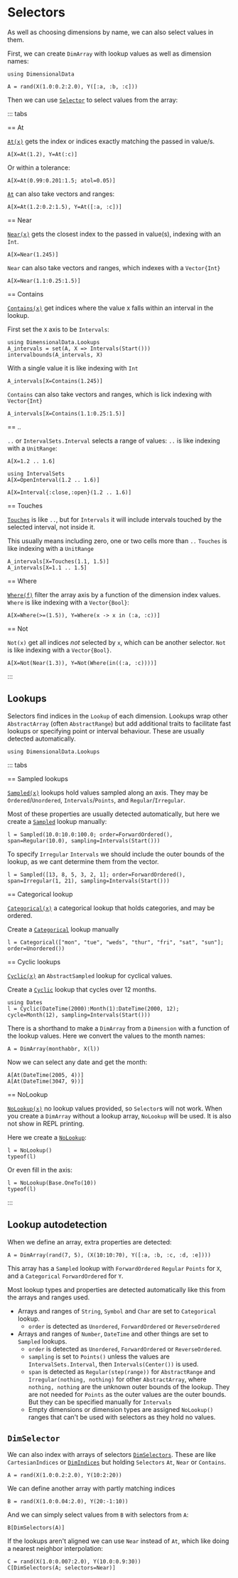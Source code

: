 # Selectors

As well as choosing dimensions by name, we can also select values in them.

First, we can create `DimArray` with lookup values as well as
dimension names:

````@example selectors
using DimensionalData
````

````@ansi selectors
A = rand(X(1.0:0.2:2.0), Y([:a, :b, :c]))
````

Then we can use [`Selector`](@ref) to select values from the array:

::: tabs

== At

[`At(x)`](@ref) gets the index or indices exactly matching the passed in value/s.

````@ansi selectors
A[X=At(1.2), Y=At(:c)]
````

Or within a tolerance:

````@ansi selectors
A[X=At(0.99:0.201:1.5; atol=0.05)]
````

[`At`](@ref) can also take vectors and ranges:

````@ansi selectors
A[X=At(1.2:0.2:1.5), Y=At([:a, :c])]
````

== Near

[`Near(x)`](@ref) gets the closest index to the passed in value(s),
indexing with an `Int`.

````@ansi selectors
A[X=Near(1.245)]
````

`Near` can also take vectors and ranges, which indexes with a `Vector{Int}`

````@ansi selectors
A[X=Near(1.1:0.25:1.5)]
````

== Contains

[`Contains(x)`](@ref) get indices where the value x falls within an interval in the lookup.

First set the `X` axis to be `Intervals`:

````@ansi selectors
using DimensionalData.Lookups
A_intervals = set(A, X => Intervals(Start()))
intervalbounds(A_intervals, X)
````

With a single value it is like indexing with `Int`

````@ansi selectors
A_intervals[X=Contains(1.245)]
````

`Contains` can also take vectors and ranges, which is lick indexing with `Vector{Int}`

````@ansi selectors
A_intervals[X=Contains(1.1:0.25:1.5)]
````

== ..

`..` or `IntervalSets.Interval` selects a range of values:
`..` is like indexing with a `UnitRange`:

````@ansi selectors
A[X=1.2 .. 1.6]
````

````@ansi selectors
using IntervalSets
A[X=OpenInterval(1.2 .. 1.6)]
````

````@ansi selectors
A[X=Interval{:close,:open}(1.2 .. 1.6)]
````

== Touches

[`Touches`](@ref) is like `..`, but for `Intervals` it will include
intervals touched by the selected interval, not inside it.

This usually means including zero, one or two cells more than `..`
`Touches` is like indexing with a `UnitRange`

````@ansi selectors
A_intervals[X=Touches(1.1, 1.5)]
A_intervals[X=1.1 .. 1.5]
````

== Where

[`Where(f)`](@ref) filter the array axis by a function of the dimension index values.
`Where` is like indexing with a `Vector{Bool}`:

````@ansi selectors
A[X=Where(>=(1.5)), Y=Where(x -> x in (:a, :c))]
````

== Not

`Not(x)` get all indices _not_ selected by `x`, which can be another selector.
`Not` is like indexing with a `Vector{Bool}`.

````@ansi selectors
A[X=Not(Near(1.3)), Y=Not(Where(in((:a, :c))))]
````

:::

## Lookups

Selectors find indices in the `Lookup` of each dimension.
Lookups wrap other `AbstractArray` (often `AbstractRange`) but add
additional traits to facilitate fast lookups or specifying point or interval
behaviour. These are usually detected automatically.


````@example selectors
using DimensionalData.Lookups
````
::: tabs

== Sampled lookups

[`Sampled(x)`](@ref) lookups hold values sampled along an axis.
They may be `Ordered`/`Unordered`, `Intervals`/`Points`, and `Regular`/`Irregular`.

Most of these properties are usually detected automatically,
but here we create a [`Sampled`](@ref) lookup manually:

````@ansi selectors
l = Sampled(10.0:10.0:100.0; order=ForwardOrdered(), span=Regular(10.0), sampling=Intervals(Start()))
````

To specify `Irregular` `Intervals` we should include the outer bounds of the
lookup, as we cant determine them from the vector.

````@ansi selectors
l = Sampled([13, 8, 5, 3, 2, 1]; order=ForwardOrdered(), span=Irregular(1, 21), sampling=Intervals(Start()))
````

== Categorical lookup

[`Categorical(x)`](@ref) a categorical lookup that holds categories,
and may be ordered.

Create a [`Categorical`](@ref) lookup manually

````@ansi selectors
l = Categorical(["mon", "tue", "weds", "thur", "fri", "sat", "sun"]; order=Unordered())
````

== Cyclic lookups

[`Cyclic(x)`](@ref) an `AbstractSampled` lookup for cyclical values.

Create a [`Cyclic`](@ref) lookup that cycles over 12 months.

````@ansi selectors
using Dates
l = Cyclic(DateTime(2000):Month(1):DateTime(2000, 12); cycle=Month(12), sampling=Intervals(Start()))
````

There is a shorthand to make a `DimArray` from a `Dimension` with a function
of the lookup values. Here we convert the values to the month names:

````@ansi selectors
A = DimArray(monthabbr, X(l))
````

Now we can select any date and get the month:

````@ansi selectors
A[At(DateTime(2005, 4))]
A[At(DateTime(3047, 9))]
````

== NoLookup

[`NoLookup(x)`](@ref) no lookup values provided, so `Selector`s will not work.
When you create a `DimArray` without a lookup array, `NoLookup` will be used.
It is also not show in REPL printing.

Here we create a [`NoLookup`](@ref):

````@ansi selectors
l = NoLookup()
typeof(l)
````

Or even fill in the axis:
````@ansi selectors
l = NoLookup(Base.OneTo(10))
typeof(l)
````

:::

## Lookup autodetection

When we define an array, extra properties are detected:

````@ansi selectors
A = DimArray(rand(7, 5), (X(10:10:70), Y([:a, :b, :c, :d, :e])))
````

This array has a `Sampled` lookup with `ForwardOrdered` `Regular`
`Points` for `X`, and a `Categorical` `ForwardOrdered` for `Y`.

Most lookup types and properties are detected automatically like this
from the arrays and ranges used.

- Arrays and ranges of `String`, `Symbol` and `Char` are set to `Categorical` lookup.
    - `order` is detected as `Unordered`, `ForwardOrdered` or `ReverseOrdered`
- Arrays and ranges of `Number`, `DateTime` and other things are set to `Sampled` lookups.
    - `order` is detected as `Unordered`, `ForwardOrdered` or `ReverseOrdered`.
    - `sampling` is set to `Points()` unless the values are `IntervalSets.Interval`,
        then `Intervals(Center())` is used.
    - `span` is detected as `Regular(step(range))` for `AbstractRange` and
        `Irregular(nothing, nothing)` for other `AbstractArray`, where `nothing,
        nothing` are the unknown outer bounds of the lookup. They are not needed
        for `Points` as the outer values are the outer bounds. But they can be
        specified manually for `Intervals`
    - Empty dimensions or dimension types are assigned `NoLookup()` ranges that
        can't be used with selectors as they hold no values.

## `DimSelector`

We can also index with arrays of selectors [`DimSelectors`](@ref).
These are like `CartesianIndices` or [`DimIndices`](@ref) but holding
`Selectors` `At`, `Near` or `Contains`.

````@ansi selectors
A = rand(X(1.0:0.2:2.0), Y(10:2:20))
````

We can define another array with partly matching indices

````@ansi selectors
B = rand(X(1.0:0.04:2.0), Y(20:-1:10))
````

And we can simply select values from `B` with selectors from `A`:

````@ansi selectors
B[DimSelectors(A)]
````

If the lookups aren't aligned we can use `Near` instead of `At`,
which like doing a nearest neighbor interpolation:

````@ansi selectors
C = rand(X(1.0:0.007:2.0), Y(10.0:0.9:30))
C[DimSelectors(A; selectors=Near)]
````

